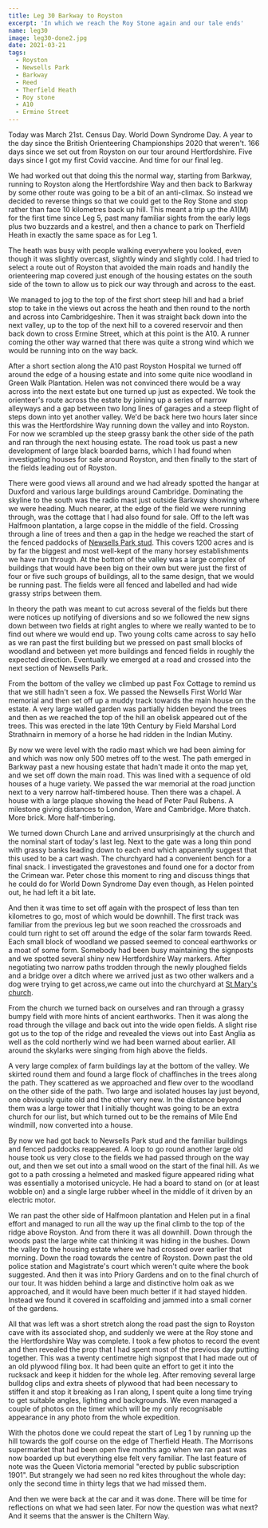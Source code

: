 ```yaml
---
title: Leg 30 Barkway to Royston
excerpt: 'In which we reach the Roy Stone again and our tale ends'
name: leg30
image: leg30-done2.jpg
date: 2021-03-21
tags:
  - Royston
  - Newsells Park
  - Barkway
  - Reed
  - Therfield Heath
  - Roy stone
  - A10
  - Ermine Street
---
```


Today was March 21st. Census Day. World Down Syndrome Day. A year to the day since the British Orienteering Championships 2020 that weren't. 166 days since we set out from Royston on our tour around Hertfordshire. Five days since I got my first Covid vaccine. And time for our final leg.

We had worked out that doing this the normal way, starting from Barkway, running to Royston along the Hertfordshire Way and then back to Barkway by some other route was going to be a bit of an anti-climax. So instead we decided to reverse things so that we could get to the Roy Stone and stop rather than face 10 kilometres back up hill. This meant a trip up the A1(M) for the first time since Leg 5, past many familiar sights from the early legs plus two buzzards and a kestrel, and then a chance to park on Therfield Heath in exactly the same space as for Leg 1.

The heath was busy with people walking everywhere you looked, even though it was slightly overcast, slightly windy and slightly cold. I had tried to select a route out of Royston that avoided the main roads and handily the orienteering map covered just enough of the housing estates on the south side of the town to allow us to pick our way through and across to the east.

We managed to jog to the top of the first short steep hill and had a brief stop to take in the views out across the heath and then round to the north and across into Cambridgeshire. Then it was straight back down into the next valley, up to the top of the next hill to a covered reservoir and then back down to cross Ermine Street, which at this point is the A10. A runner coming the other way warned that there was quite a strong wind which we would be running into on the way back.

After a short section along the A10 past Royston Hospital we turned off around the edge of a housing estate and into some quite nice woodland in Green Walk Plantation. Helen was not convinced there would be a way across into the next estate but one turned up just as expected. We took the orienteer's route across the estate by joining up a series of narrow alleyways and a gap between two long lines of garages and a steep flight of steps down into yet another valley. We'd be back here two hours later since this was the Hertfordshire Way running down the valley and into Royston. For now we scrambled up the steep grassy bank the other side of the path and ran through the next housing estate. The road took us past a new development of large black boarded barns, which I had found when investigating houses for sale around Royston, and then finally to the start of the fields leading out of Royston.

There were good views all around and we had already spotted the hangar at Duxford and various large buildings around Cambridge. Dominating the skyline to the south was the radio mast just outside Barkway showing where we were heading. Much nearer, at the edge of the field we were running through, was the cottage that I had also found for sale. Off to the left was Halfmoon plantation, a large copse in the middle of the field. Crossing through a line of trees and then a gap in the hedge we reached the start of the fenced paddocks of [Newsells Park stud](https://www.newsells-park.com/). This covers 1200 acres and is by far the biggest and most well-kept of the many horsey establishments we have run through. At the bottom of the valley was a large complex of buildings that would have been big on their own but were just the first of four or five such groups of buildings, all to the same design, that we would be running past. The fields were all fenced and labelled and had wide grassy strips between them.

In theory the path was meant to cut across several of the fields but there were notices up notifying of diversions and so we followed the new signs down between two fields at right angles to where we really wanted to be to find out where we would end up. Two young colts came across to say hello as we ran past the first building but we pressed on past small blocks of woodland and between yet more buildings and fenced fields in roughly the expected direction. Eventually we emerged at a road and crossed into the next section of Newsells Park.

From the bottom of the valley we climbed up past Fox Cottage to remind us that we still hadn't seen a fox. We passed the Newsells First World War memorial and then set off up a muddy track towards the main house on the estate. A very large walled garden was partially hidden beyond the trees and then as we reached the top of the hill an obelisk appeared out of the trees. This was erected in the late 19th Century by Field Marshal Lord Strathnairn in memory of a horse he had ridden in the Indian Mutiny.

By now we were level with the radio mast which we had been aiming for and which was now only 500 metres off to the west. The path emerged in Barkway past a new housing estate that hadn't made it onto the map yet, and we set off down the main road. This was lined with a sequence of old houses of a huge variety. We passed the war memorial at the road junction next to a very narrow half-timbered house. Then there was a chapel. A house with a large plaque showing the head of Peter Paul Rubens. A milestone giving distances to London, Ware and Cambridge. More thatch. More brick. More half-timbering.

We turned down Church Lane and arrived unsurprisingly at the church and the nominal start of today's last leg. Next to the gate was a long thin pond with grassy banks leading down to each end which apparently suggest that this used to be a cart wash. The churchyard had a convenient bench for a final snack. I investigated the gravestones and found one for a doctor from the Crimean war. Peter chose this moment to ring and discuss things that he could do for World Down Syndrome Day even though, as Helen pointed out, he had left it a bit late.

And then it was time to set off again with the prospect of less than ten kilometres to go, most of which would be downhill. The first track was familiar from the previous leg but we soon reached the crossroads and could turn right to set off around the edge of the solar farm towards Reed. Each small block of woodland we passed seemed to conceal earthworks or a moat of some form. Somebody had been busy maintaining the signposts and we spotted several shiny new Hertfordshire Way markers. After negotiating two narrow paths trodden through the newly ploughed fields and a bridge over a ditch where we arrived just as two other walkers and a dog were trying to get across,we came out into the churchyard at [St Mary's church](https://hertfordshirechurches.wordpress.com/2013/03/05/st-mary-reed/).

From the church we turned back on ourselves and ran through a grassy bumpy field with more hints of ancient earthworks. Then it was along the road through the village and back out into the wide open fields. A slight rise got us to the top of the ridge and revealed the views out into East Anglia as well as the cold northerly wind we had been warned about earlier. All around the skylarks were singing from high above the fields.

A very large complex of farm buildings lay at the bottom of the valley. We skirted round them and found a large flock of chaffinches in the trees along the path. They scattered as we approached and flew over to the woodland on the other side of the path. Two large and isolated houses lay just beyond, one obviously quite old and the other very new. In the distance beyond them was a large tower that I initially thought was going to be an extra church for our list, but which turned out to be the remains of Mile End windmill, now converted into a house.

By now we had got back to Newsells Park stud and the familiar buildings and fenced paddocks reappeared. A loop to go round another large old house took us very close to the fields we had passed through on the way out, and then we set out into a small wood on the start of the final hill. As we got to a path crossing a helmeted and masked figure appeared riding what was essentially a motorised unicycle. He had a board to stand on (or at least wobble on) and a single large rubber wheel in the middle of it driven by an electric motor.

We ran past the other side of Halfmoon plantation and Helen put in a final effort and managed to run all the way up the final climb to the top of the ridge above Royston. And from there it was all downhill. Down through the woods past the large white cat thinking it was hiding in the bushes. Down the valley to the housing estate where we had crossed over earlier that morning. Down the road towards the centre of Royston. Down past the old police station and Magistrate's court which weren't quite where the book suggested. And then it was into Priory Gardens and on to the final church of our tour. It was hidden behind a large and distinctive holm oak as we approached, and it would have been much better if it had stayed hidden. Instead we found it covered in scaffolding and jammed into a small corner of the gardens.

All that was left was a short stretch along the road past the sign to Royston cave with its associated shop, and suddenly we were at the Roy stone and the Hertfordshire Way was complete. I took a few photos to record the event and then revealed the prop that I had spent most of the previous day putting together. This was a twenty centimetre high signpost that I had made out of an old plywood filing box. It had been quite an effort to get it into the rucksack and keep it hidden for the whole leg. After removing several large bulldog clips and extra sheets of plywood that had been necessary to stiffen it and stop it breaking as I ran along, I spent quite a long time trying to get suitable angles, lighting and backgrounds. We even managed a couple of photos on the timer which will be my only recognisable appearance in any photo from the whole expedition.

With the photos done we could repeat the start of Leg 1 by running up the hill towards the golf course on the edge of Therfield Heath. The Morrisons supermarket that had been open five months ago when we ran past was now boarded up but everything else felt very familiar. The last feature of note was the Queen Victoria memorial "erected by public subscription 1901". But strangely we had seen no red kites throughout the whole day: only the second time in thirty legs that we had missed them.

And then we were back at the car and it was done. There will be time for reflections on what we had seen later. For now the question was what next? And it seems that the answer is the Chiltern Way.

